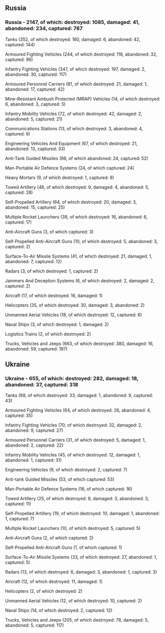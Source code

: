 
 
 ## Russia
 
 ### Russia - 2147, of which: destroyed: 1085, damaged: 41, abandoned: 234, captured: 787

 

 

 Tanks (352, of which destroyed: 160, damaged: 6, abandoned: 42, captured: 144)

 Armoured Fighting Vehicles (244, of which destroyed: 116, abandoned: 32, captured: 96)

 Infantry Fighting Vehicles (347, of which destroyed: 197, damaged: 2, abandoned: 30, captured: 117)

 Armoured Personnel Carriers (81, of which destroyed: 21, damaged: 1, abandoned: 17, captured: 42)

 Mine-Resistant Ambush Protected (MRAP) Vehicles (14, of which destroyed: 6, abandoned: 3, captured: 5)

 Infantry Mobility Vehicles (72, of which destroyed: 42, damaged: 2, abandoned: 5, captured: 21)

 Communications Stations (13, of which destroyed: 3, abandoned: 4, captured: 6)

 Engineering Vehicles And Equipment (67, of which destroyed: 21, abandoned: 13, captured: 33)

 Anti-Tank Guided Missiles (66, of which abandoned: 24, captured: 52)

 Man-Portable Air Defence Systems (24, of which captured: 24)

 Heavy Mortars (9, of which destroyed: 1, captured: 8)

 Towed Artillery (46, of which destroyed: 9, damaged: 4, abandoned: 5, captured: 28)

 Self-Propelled Artillery (64, of which destroyed: 20, damaged: 3, abandoned: 15, captured: 25)

 Multiple Rocket Launchers (38, of which destroyed: 16, abandoned: 6, captured: 17)

 Anti-Aircraft Guns (3, of which captured: 3)

 Self-Propelled Anti-Aircraft Guns (10, of which destroyed: 5, abandoned: 3, captured: 2)

 Surface-To-Air Missile Systems (41, of which destroyed: 21, damaged: 1, abandoned: 7, captured: 12)

 Radars (3, of which destroyed: 1, captured: 2)

 Jammers And Deception Systems (6, of which destroyed: 2, damaged: 2, captured: 2)

 Aircraft (17, of which destroyed: 16, damaged: 1)

 Helicopters (35, of which destroyed: 30, damaged: 3, abandoned: 2)

 Unmanned Aerial Vehicles (18, of which destroyed: 12, captured: 6)

 Naval Ships (3, of which destroyed: 1, damaged: 2)

 Logistics Trains (2, of which destroyed: 2)

 Trucks, Vehicles and Jeeps (663, of which destroyed: 380, damaged: 16, abandoned: 59, captured: 197)

 
 
 ## Ukraine
 
 ### Ukraine - 655, of which: destroyed: 282, damaged: 18, abandoned: 37, captured: 318

 

 

 Tanks (88, of which destroyed: 33, damaged: 1, abandoned: 9, captured: 43)

 Armoured Fighting Vehicles (64, of which destroyed: 26, abandoned: 4, captured: 35)

 Infantry Fighting Vehicles (70, of which destroyed: 32, damaged: 2, abandoned: 9, captured: 27)

 Armoured Personnel Carriers (31, of which destroyed: 5, damaged: 1, abandoned: 2, captured: 22)

 Infantry Mobility Vehicles (45, of which destroyed: 12, damaged: 1, abandoned: 1, captured: 31)

 Engineering Vehicles (9, of which destroyed: 2, captured: 7)

 Anti-tank Guided Missiles (53, of which captured: 53)

 Man-Portable Air Defence Systems (16, of which captured: 16)

 Towed Artillery (25, of which destroyed: 8, damaged: 3, abandoned: 3, captured: 11)

 Self-Propelled Artillery (19, of which destroyed: 10, damaged: 1, abandoned: 1, captured: 7)

 Multiple Rocket Launchers (10, of which destroyed: 5, captured: 5)

 Anti-Aircraft Guns (2, of which captured: 2)

 Self-Propelled Anti-Aircraft Guns (1, of which captured: 1)

 Surface-To-Air Missile Systems (33, of which destroyed: 27, abandoned: 1, captured: 5)

 

 

 Radars (13, of which destroyed: 6, damaged: 3, abandoned: 1, captured: 3)

 Aircraft (12, of which destroyed: 11, damaged: 1)

 Helicopters (2, of which destroyed: 2)

 Unmanned Aerial Vehicles (12, of which destroyed: 10, captured: 2)

 Naval Ships (14, of which destroyed: 2, captured: 12)

 Trucks, Vehicles and Jeeps (205, of which destroyed: 78, damaged: 5, abandoned: 5, captured: 117)

